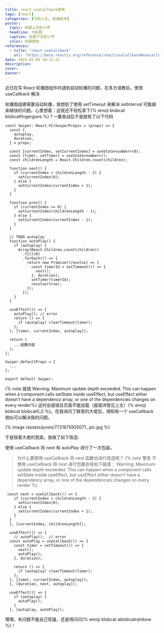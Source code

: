```yaml
---
title: react useCallback使用
tags: [react]
categories: [代码人生, 前端技术]
poster:
  topic: 标题上方的小字
  headline: 大标题
  caption: 标题下方的小字
  color: 标题颜色
references:
  - title: "react useCallback"
    url: "https://beta.reactjs.org/reference/react/useCallback#usecallback"
date: 2023-02-09 18:11:51
description:
cover:
banner:
---
```


近日在写 React 轮播图组件时遇到自动轮播的问题，在多方请教后，使用 useCallback 解决

<!-- more -->

轮播图组建需要自动轮播，我想到了使用 setTimeout 来解决 setInterval 可能越来越快的问题。心里想着：这我还不轻松拿下{% emoji blobcat blobcatfingerguns %}？一番奋战后于是就有了以下代码

```tsx
const Swiper: React.FC<SwiperProps> = (props) => {
  const {
    autoplay,
    duration,
  } = props;

  const [currentIndex, setCurrentIndex] = useState<number>(0);
  const [timer, setTimer] = useState<number>();
  const childrenLength = React.Children.count(children);

  function next() {
    if (currentIndex > childrenLength - 2) {
      setCurrentIndex(0);
    } else {
      setCurrentIndex(currentIndex + 1);
    }
  }

  function prev() {
    if (currentIndex <= 0) {
      setCurrentIndex(childrenLength - 1);
    } else {
      setCurrentIndex(currentIndex - 1);
    }
  }

  // TODO autoplay
  function autoPlay() {
    if (autoplay) {
      Array(React.Children.count(children))
        .fill(0)
        .forEach(() => {
          return new Promise((resolve) => {
            const timerId = setTimeout(() => {
              next();
            }, duration);
            setTimer(timerId);
            resolve(true);
          });
        });
    }
  }

  useEffect(() => {
    autoPlay(); // error
    return () => {
      if (autoplay) clearTimeout(timer);
    };
  }, [timer, currentIndex, autoplay]);

  return (
    ...组建内容
  );
};

Swiper.defaultProps = {
  ...
};

export default Swiper;
```

{% note 报错 Warning: Maximum update depth exceeded. This can happen when a component calls setState inside useEffect, but useEffect either doesn't have a dependency array, or one of the dependencies changes on every render%}
这时会报错且页面不能加载（报错详情见上文）{% emoji blobcat blobcat0_0 %}。在我询问了群里的大佬后，得知有一个 useCallback 貌似可以解决我的问题。

{% image /assets/posts/7721675935071_.pic.jpg %}

于是按着大佬的思路，我做了如下改造:

使用 useCallback 将 next 和 autoPlay 进行了一次包装。

> 为什么要使用 useCallback 将 next 函数也进行改造呢？
> {% note 警告 不使用 useCallback 将 next 进行包裹会有如下报错： Warning: Maximum update depth exceeded. This can happen when a component calls setState inside useEffect, but useEffect either doesn't have a dependency array, or one of the dependencies changes on every render %}

```tsx
 const next = useCallback(() => {
    if (currentIndex > childrenLength - 2) {
      setCurrentIndex(0);
    } else {
      setCurrentIndex(currentIndex + 1);
    }
  }
  }, [currentIndex, childrenLength]);

  useEffect(() => {
    // autoPlay();  // error
  const autoPlay = useCallback(() => {
    const timer = setTimeout(() => {
      next();
      autoPlay();
    }, duration);

    return () => {
      if (autoplay) clearTimeout(timer);
    };
  }, [timer, currentIndex, autoplay]);
  }, [duration, next, autoplay]);

  useEffect(() => {
    if (autoplay) {
      autoPlay();
    }
  }, [autoplay, autoPlay]);
```

嘿嘿，有问题不能自己死磕，还是得问问{% emoji blobcat ablobcatrainbow %}！
